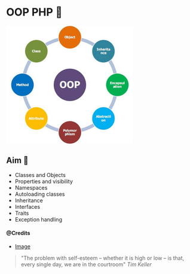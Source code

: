 # OOP PHP 🙌

<img src='../resources/images/oop.jpeg' alt="oop">

## Aim 🏹

- Classes and Objects
- Properties and visibility
- Namespaces
- Autoloading classes
- Inheritance
- Interfaces
- Traits
- Exception handling

#### @Credits
- [Image](https://www.quickstart.com/)


> "The problem with self-esteem – whether it is high or low – is that, every single day, we are in the courtroom" _Tim Keller_